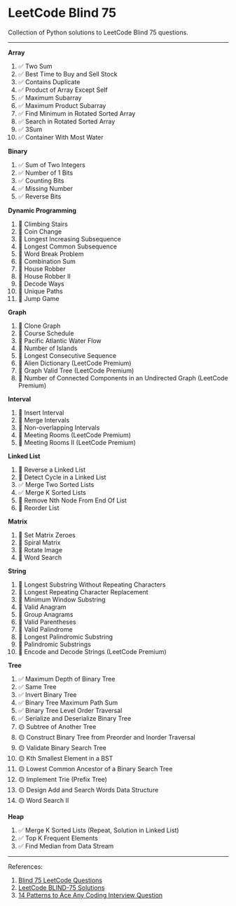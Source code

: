 # LeetCode Blind 75

Collection of Python solutions to LeetCode Blind 75 questions.

---

**Array**

1. ✅ Two Sum
2. ✅ Best Time to Buy and Sell Stock
3. ✅ Contains Duplicate
4. ✅ Product of Array Except Self
5. ✅ Maximum Subarray
6. ✅ Maximum Product Subarray
7. ✅ Find Minimum in Rotated Sorted Array
8. ✅ Search in Rotated Sorted Array
9. ✅ 3Sum
10. ✅ Container With Most Water

**Binary**

1. ✅ Sum of Two Integers
2. ✅ Number of 1 Bits
3. ✅ Counting Bits
4. ✅ Missing Number
5. ✅ Reverse Bits

**Dynamic Programming**

1. 🔴 Climbing Stairs
2. 🔴 Coin Change
3. 🔴 Longest Increasing Subsequence
4. 🔴 Longest Common Subsequence
5. 🔴 Word Break Problem
6. 🔴 Combination Sum
7. 🔴 House Robber
8. 🔴 House Robber II
9. 🔴 Decode Ways
10. 🔴 Unique Paths
11. 🔴 Jump Game

**Graph**

1. 🔴 Clone Graph
2. 🔴 Course Schedule
3. 🔴 Pacific Atlantic Water Flow
4. 🔴 Number of Islands
5. 🔴 Longest Consecutive Sequence
6. 🔴 Alien Dictionary (LeetCode Premium)
7. 🔴 Graph Valid Tree (LeetCode Premium)
8. 🔴 Number of Connected Components in an Undirected Graph (LeetCode Premium)

**Interval**

1. 🔴 Insert Interval
2. 🔴 Merge Intervals
3. 🔴 Non-overlapping Intervals
4. 🔴 Meeting Rooms (LeetCode Premium)
5. 🔴 Meeting Rooms II (LeetCode Premium)

**Linked List**

1. 🔴 Reverse a Linked List
2. 🔴 Detect Cycle in a Linked List
3. ✅ Merge Two Sorted Lists
4. ✅ Merge K Sorted Lists
5. 🔴 Remove Nth Node From End Of List
6. 🔴 Reorder List

**Matrix**

1. 🔴 Set Matrix Zeroes
2. 🔴 Spiral Matrix
3. 🔴 Rotate Image
4. 🔴 Word Search

**String**

1. 🔴 Longest Substring Without Repeating Characters
2. 🔴 Longest Repeating Character Replacement
3. 🔴 Minimum Window Substring
4. 🔴 Valid Anagram
5. 🔴 Group Anagrams
6. 🔴 Valid Parentheses
7. 🔴 Valid Palindrome
8. 🔴 Longest Palindromic Substring
9. 🔴 Palindromic Substrings
10. 🔴 Encode and Decode Strings (LeetCode Premium)

**Tree**

1. ✅ Maximum Depth of Binary Tree
2. ✅ Same Tree
3. ✅ Invert Binary Tree
4. ✅ Binary Tree Maximum Path Sum
5. ✅ Binary Tree Level Order Traversal
6. ✅ Serialize and Deserialize Binary Tree
7. 🟡 Subtree of Another Tree
8. 🟡 Construct Binary Tree from Preorder and Inorder Traversal
9. 🟡 Validate Binary Search Tree
10. 🟡 Kth Smallest Element in a BST
11. 🟡 Lowest Common Ancestor of a Binary Search Tree
12. 🟡 Implement Trie (Prefix Tree)
13. 🟡 Design Add and Search Words Data Structure
14. 🟡 Word Search II

**Heap**

1. ✅ Merge K Sorted Lists (Repeat, Solution in Linked List)
2. ✅ Top K Frequent Elements
3. ✅ Find Median from Data Stream

---

References:

1. [Blind 75 LeetCode Questions](https://leetcode.com/discuss/general-discussion/460599/blind-75-leetcode-questions)
2. [LeetCode BLIND-75 Solutions](https://youtube.com/playlist?list=PLot-Xpze53ldVwtstag2TL4HQhAnC8ATf&si=voYfyCjt6oXgk7J8)
3. [14 Patterns to Ace Any Coding Interview Question](https://hackernoon.com/14-patterns-to-ace-any-coding-interview-question-c5bb3357f6ed)

